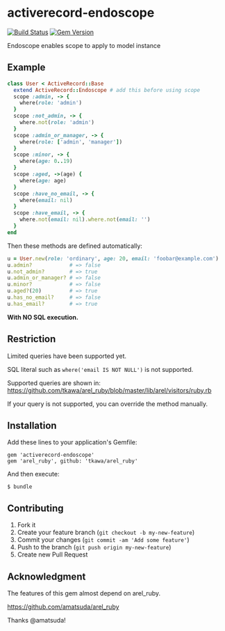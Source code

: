 # activerecord-endoscope

[![Build Status](https://travis-ci.org/tkawa/activerecord-endoscope.png)](https://travis-ci.org/tkawa/activerecord-endoscope)
[![Gem Version](https://badge.fury.io/rb/activerecord-endoscope.png)](http://badge.fury.io/rb/activerecord-endoscope)

Endoscope enables scope to apply to model instance

## Example

```ruby
class User < ActiveRecord::Base
  extend ActiveRecord::Endoscope # add this before using scope
  scope :admin, -> {
    where(role: 'admin')
  }
  scope :not_admin, -> {
    where.not(role: 'admin')
  }
  scope :admin_or_manager, -> {
    where(role: ['admin', 'manager'])
  }
  scope :minor, -> {
    where(age: 0..19)
  }
  scope :aged, ->(age) {
    where(age: age)
  }
  scope :have_no_email, -> {
    where(email: nil)
  }
  scope :have_email, -> {
    where.not(email: nil).where.not(email: '')
  }
end
```

Then these methods are defined automatically:

```ruby
u = User.new(role: 'ordinary', age: 20, email: 'foobar@example.com')
u.admin?            # => false
u.not_admin?        # => true
u.admin_or_manager? # => false
u.minor?            # => false
u.aged?(20)         # => true
u.has_no_email?     # => false
u.has_email?        # => true
```

**With NO SQL execution.**


## Restriction

Limited queries have been supported yet.

SQL literal such as `where('email IS NOT NULL')` is not supported.

Supported queries are shown in:
https://github.com/tkawa/arel_ruby/blob/master/lib/arel/visitors/ruby.rb

If your query is not supported, you can override the method manually.


## Installation

Add these lines to your application's Gemfile:

    gem 'activerecord-endoscope'
    gem 'arel_ruby', github: 'tkawa/arel_ruby'

And then execute:

    $ bundle


## Contributing

1. Fork it
2. Create your feature branch (`git checkout -b my-new-feature`)
3. Commit your changes (`git commit -am 'Add some feature'`)
4. Push to the branch (`git push origin my-new-feature`)
5. Create new Pull Request

## Acknowledgment

The features of this gem almost depend on arel_ruby.

https://github.com/amatsuda/arel_ruby

Thanks @amatsuda!
